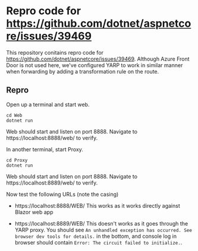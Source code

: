 # Repro code for https://github.com/dotnet/aspnetcore/issues/39469

This repository conitains repro code for https://github.com/dotnet/aspnetcore/issues/39469. Although Azure Front Door is not used here, we've configured YARP to work in similar manner when forwarding by adding a transformation rule on the route.

## Repro

Open up a terminal and start web.
```
cd Web
dotnet run
```
Web should start and listen on port 8888. Navigate to https://localhost:8888/web/ to verify.

In another terminal, start Proxy.
```
cd Proxy
dotnet run
```
Web should start and listen on port 8888. Navigate to https://localhost:8889/web/ to verify.

Now test the following URLs (note the casing)

- https://localhost:8888/WEB/
  This works as it works directly against Blazor web app

- https://localhost:8889/WEB/
  This doesn't works as it goes through the YARP proxy. You should see `An unhandled exception has occurred. See browser dev tools for details.` in the bottom, and console log in browser should contain `Error: The circuit failed to initialize.`.